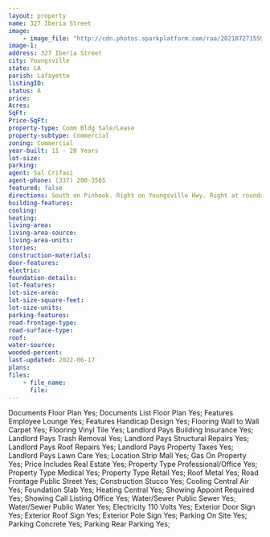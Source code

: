 ```yaml
---
layout: property
name: 327 Iberia Street
image:
    - image_file: "http://cdn.photos.sparkplatform.com/raa/20210727155916344954000000.jpg"
image-1:
address: 327 Iberia Street
city: Youngsville
state: LA
parish: Lafayette
listingID: 
status: A
price: 
Acres: 
SqFt: 
Price-SqFt: 
property-type: Comm Bldg Sale/Lease
property-subtype: Commercial
zoning: Commercial
year-built: 11 - 20 Years
lot-size: 
parking: 
agent: Sal Crifasi
agent-phone: (337) 280-3565
featured: false
directions: South on Pinhook. Right on Youngsville Hwy. Right at roundabout onto Iberia St. Building on left past City Hall.
building-features: 
cooling: 
heating: 
living-area: 
living-area-source: 
living-area-units: 
stories: 
construction-materials: 
door-features: 
electric: 
foundation-details: 
lot-features: 
lot-size-area: 
lot-size-square-feet: 
lot-size-units: 
parking-features: 
road-frontage-type: 
road-surface-type: 
roof: 
water-source: 
wooded-percent: 
last-updated: 2022-06-17
plans: 
files:
    - file_name:
      file:
---
```

Documents	Floor Plan	Yes;
Documents List	Floor Plan	Yes;
Features	Employee Lounge	Yes;
Features	Handicap Design	Yes;
Flooring	Wall to Wall Carpet	Yes;
Flooring	Vinyl Tile	Yes;
Landlord Pays	Building Insurance	Yes;
Landlord Pays	Trash Removal	Yes;
Landlord Pays	Structural Repairs	Yes;
Landlord Pays	Roof Repairs	Yes;
Landlord Pays	Property Taxes	Yes;
Landlord Pays	Lawn Care	Yes;
Location	Strip Mall	Yes;
Gas	On Property	Yes;
Price Includes	Real Estate	Yes;
Property Type	Professional/Office	Yes;
Property Type	Medical	Yes;
Property Type	Retail	Yes;
Roof	Metal	Yes;
Road Frontage	Public Street	Yes;
Construction	Stucco	Yes;
Cooling	Central Air	Yes;
Foundation	Slab	Yes;
Heating	Central	Yes;
Showing	Appoint Required	Yes;
Showing	Call Listing Office	Yes;
Water/Sewer	Public Sewer	Yes;
Water/Sewer	Public Water	Yes;
Electricity	110 Volts	Yes;
Exterior	Door Sign	Yes;
Exterior	Roof Sign	Yes;
Exterior	Pole Sign	Yes;
Parking	On Site	Yes;
Parking	Concrete	Yes;
Parking	Rear Parking	Yes;

